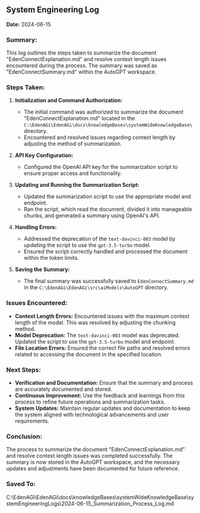 ## System Engineering Log
**Date:** 2024-06-15

### Summary:
This log outlines the steps taken to summarize the document "EdenConnectExplanation.md" and resolve context length issues encountered during the process. The summary was saved as "EdenConnectSummary.md" within the AutoGPT workspace.

### Steps Taken:

1. **Initialization and Command Authorization:**
   - The initial command was authorized to summarize the document "EdenConnectExplanation.md" located in the `C:\EdenAGi\EdenAGi\docs\knowledgeBases\systemWideKnowledgeBase\` directory.
   - Encountered and resolved issues regarding context length by adjusting the method of summarization.

2. **API Key Configuration:**
   - Configured the OpenAI API key for the summarization script to ensure proper access and functionality.

3. **Updating and Running the Summarization Script:**
   - Updated the summarization script to use the appropriate model and endpoint.
   - Ran the script, which read the document, divided it into manageable chunks, and generated a summary using OpenAI's API.

4. **Handling Errors:**
   - Addressed the deprecation of the `text-davinci-003` model by updating the script to use the `gpt-3.5-turbo` model.
   - Ensured the script correctly handled and processed the document within the token limits.

5. **Saving the Summary:**
   - The final summary was successfully saved to `EdenConnectSummary.md` in the `C:\EdenAGi\EdenAGi\src\aiModels\AutoGPT` directory.

### Issues Encountered:
- **Context Length Errors:** Encountered issues with the maximum context length of the model. This was resolved by adjusting the chunking method.
- **Model Deprecation:** The `text-davinci-003` model was deprecated. Updated the script to use the `gpt-3.5-turbo` model and endpoint.
- **File Location Errors:** Ensured the correct file paths and resolved errors related to accessing the document in the specified location.

### Next Steps:
- **Verification and Documentation:** Ensure that the summary and process are accurately documented and stored.
- **Continuous Improvement:** Use the feedback and learnings from this process to refine future operations and summarization tasks.
- **System Updates:** Maintain regular updates and documentation to keep the system aligned with technological advancements and user requirements.

### Conclusion:
The process to summarize the document "EdenConnectExplanation.md" and resolve context length issues was completed successfully. The summary is now stored in the AutoGPT workspace, and the necessary updates and adjustments have been documented for future reference.

### Saved To:
C:\EdenAGi\EdenAGi\docs\knowledgeBases\systemWideKnowledgeBase\systemEngineeringLogs\2024-06-15_Summarization_Process_Log.md